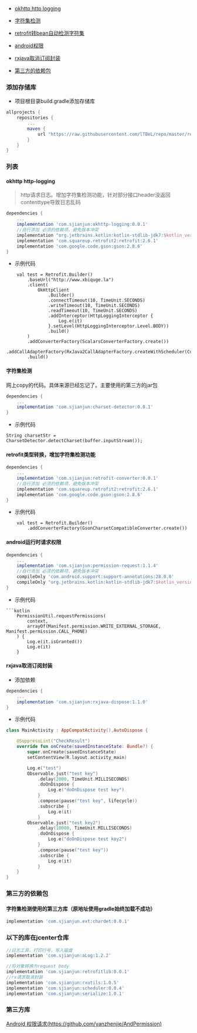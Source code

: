 - [okhttp http logging](https://github.com/lTBeL/repo/blob/master/README.md#%E5%AD%97%E7%AC%A6%E9%9B%86%E6%A3%80%E6%B5%8B-1)

- [字符集检测](https://github.com/lTBeL/repo/blob/master/README.md#%E5%AD%97%E7%AC%A6%E9%9B%86%E6%A3%80%E6%B5%8B-1)

- [retrofit转bean自动检测字符集](https://github.com/lTBeL/repo/blob/master/README.md#%E5%AD%97%E7%AC%A6%E9%9B%86%E6%A3%80%E6%B5%8B-1)

- [android权限](https://github.com/lTBeL/repo/blob/master/README.md#%E5%AD%97%E7%AC%A6%E9%9B%86%E6%A3%80%E6%B5%8B-1)

- [rxjava取消订阅封装](https://github.com/lTBeL/repo/blob/master/README.md#%E5%AD%97%E7%AC%A6%E9%9B%86%E6%A3%80%E6%B5%8B-1)


- [第三方的依赖包](https://github.com/lTBeL/repo/blob/master/README.md#第三方的依赖包)

### 添加存储库
- 项目根目录build.gradle添加存储库
```groovy
allprojects {
    repositories {
        ...
        maven {
            url "https://raw.githubusercontent.com/lTBeL/repo/master/repository"
        }
    }
}
```

### 列表
#### okhttp http-logging
>http请求日志。增加字符集检测功能，针对部分接口header没返回contenttype导致日志乱码
```groovy
dependencies {
    ...
    implementation 'com.sjianjun:okhttp-logging:0.0.1'
    //自行添加 必须的依赖项，避免版本冲突 
    implementation "org.jetbrains.kotlin:kotlin-stdlib-jdk7:$kotlin_version"
    implementation 'com.squareup.retrofit2:retrofit:2.6.1'
    implementation 'com.google.code.gson:gson:2.8.6'
}
```
- 示例代码
```
    val test = Retrofit.Builder()
        .baseUrl("http://www.xbiquge.la")
        .client(
            OkHttpClient
                .Builder()
                .connectTimeout(10, TimeUnit.SECONDS)
                .writeTimeout(10, TimeUnit.SECONDS)
                .readTimeout(10, TimeUnit.SECONDS)
                .addInterceptor(HttpLoggingInterceptor {
                    Log.e(it)
                }.setLevel(HttpLoggingInterceptor.Level.BODY))
                .build()
        )
        .addConverterFactory(ScalarsConverterFactory.create())
        .addCallAdapterFactory(RxJava2CallAdapterFactory.createWithScheduler(CoroutineScheduler.IO))
        .build()
```
#### 字符集检测
网上copy的代码。具体来源已经忘记了。主要使用的第三方的jar包
```groovy
dependencies {
    ...
    implementation 'com.sjianjun:charset-detector:0.0.1'
}
```
- 示例代码
```
String charsetStr = CharsetDetector.detectCharset(buffer.inputStream());
```
#### retrofit类型转换，增加字符集检测功能
```groovy
dependencies {
    ...
    implementation 'com.sjianjun:retrofit-converter:0.0.1'
    //自行添加 必须的依赖项，避免版本冲突 
    implementation 'com.squareup.retrofit2:retrofit:2.6.1'
    implementation 'com.google.code.gson:gson:2.8.6'
}
```
- 示例代码
```
    val test = Retrofit.Builder()
        .addConverterFactory(GsonCharsetCompatibleConverter.create())
```
#### android运行时请求权限
```groovy
dependencies {
    ...
    implementation 'com.sjianjun:permission-request:1.1.4'
    //自行添加 必须的依赖项，避免版本冲突 
    compileOnly 'com.android.support:support-annotations:28.0.0'
    compileOnly "org.jetbrains.kotlin:kotlin-stdlib-jdk7:$kotlin_version"
}
```
- 示例代码
```
```kotlin
    PermissionUtil.requestPermissions(
        context,
        arrayOf(Manifest.permission.WRITE_EXTERNAL_STORAGE, Manifest.permission.CALL_PHONE)
    ) {
        Log.e(it.isGranted())
        Log.e(it)
    }
```
#### rxjava取消订阅封装
- 添加依赖
```groovy
dependencies {
    ...
    implementation 'com.sjianjun:rxjava-dispose:1.1.0'
}
```

- 示例代码
```kotlin
class MainActivity : AppCompatActivity(),AutoDispose {

    @SuppressLint("CheckResult")
    override fun onCreate(savedInstanceState: Bundle?) {
        super.onCreate(savedInstanceState)
        setContentView(R.layout.activity_main)

        Log.e("test")
        Observable.just("test key")
            .delay(2000, TimeUnit.MILLISECONDS)
            .doOnDispose {
                Log.e("doOnDispose test key")
            }
            .compose(pause("test key", lifecycle))
            .subscribe {
                Log.e(it)
            }
        Observable.just("test key2")
            .delay(10000, TimeUnit.MILLISECONDS)
            .doOnDispose {
                Log.e("doOnDispose test key2")
            }
            .compose(pause("test key"))
            .subscribe {
                Log.e(it)
            }
    }
}
```
### 第三方的依赖包
#### 字符集检测使用的第三方库（原地址使用gradle始终加载不成功）
```groovy
implementation 'com.sjianjun.ext:chardet:0.0.1'
```

### 以下的库在jcenter仓库
```groovy
//日志工具，打印行号，写入磁盘
implementation 'com.sjianjun:aLog:1.2.2'

//将对象转换为request body
implementation 'com.sjianjun:retrofitlib:0.0.1'
//rx请求取消封装
implementation 'com.sjianjun:rxutils:1.0.5'
implementation 'com.sjianjun:scheduler:0.0.4'
implementation 'com.sjianjun:serialize:1.0.1'
```
### 第三方库
[Android 权限请求(https://github.com/yanzhenjie/AndPermission)](https://github.com/yanzhenjie/AndPermission)
